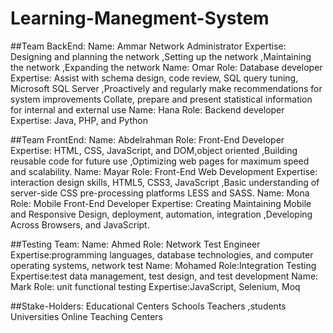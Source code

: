 # Learning-Manegment-System
##Team BackEnd:
Name: Ammar Network Administrator Expertise: Designing and planning the network ,Setting up the network ,Maintaining the network ,Expanding the network
Name: Omar Role: Database developer Expertise: Assist with schema design, code review, SQL query tuning, Microsoft SQL Server ,Proactively and regularly make recommendations for system improvements Collate, prepare and present statistical information for internal and external use
Name: Hana Role: Backend developer Expertise: Java, PHP, and Python

##Team FrontEnd:
Name: Abdelrahman Role: Front-End Developer Expertise: HTML, CSS, JavaScript, and DOM,object oriented ,Building reusable code for future use ,Optimizing web pages for maximum speed and scalability.
Name: Mayar Role: Front-End Web Development Expertise: interaction design skills, HTML5, CSS3, JavaScript ,Basic understanding of server-side CSS pre-processing platforms LESS and SASS.
Name: Mona Role: Mobile Front-End Developer Expertise:  Creating Maintaining Mobile and Responsive Design, deployment, automation, integration ,Developing Across Browsers, and JavaScript.

##Testing Team:
Name: Ahmed Role: Network Test Engineer Expertise:programming languages, database technologies, and computer operating systems, network test
Name: Mohamed Role:Integration Testing Expertise:test data management, test design, and test development
Name: Mark Role: unit functional testing Expertise:JavaScript, Selenium, Moq

##Stake-Holders:
Educational Centers 
Schools 
Teachers ,students
Universities 
Online Teaching Centers 
